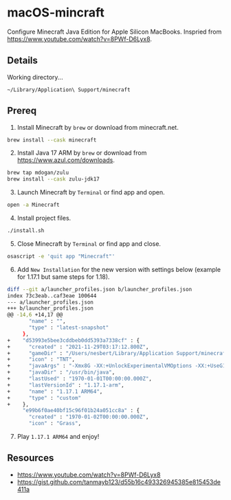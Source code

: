 # macOS-mincraft

Configure Minecraft Java Edition for Apple Silicon MacBooks. Inspried from https://www.youtube.com/watch?v=8PWf-D6Lyx8.

## Details

Working directory...
```
~/Library/Application\ Support/minecraft
```

## Prereq

1. Install Minecraft by `brew` or download from minecraft.net.
```sh
brew install --cask minecraft
```

2. Install Java 17 ARM by `brew` or download from https://www.azul.com/downloads.
```sh
brew tap mdogan/zulu
brew install --cask zulu-jdk17
```

3. Launch Minecraft by `Terminal` or find app and open.
```sh
open -a Minecraft
```

4. Install project files.
```sh
./install.sh
```

5. Close Minecraft by `Terminal` or find app and close.
```sh
osascript -e 'quit app "Minecraft"'
```

6. Add `New Installation` for the new version with settings below (example for 1.17.1 but same steps for 1.18).
```sh
diff --git a/launcher_profiles.json b/launcher_profiles.json
index 73c3eab..caf3eae 100644
--- a/launcher_profiles.json
+++ b/launcher_profiles.json
@@ -14,6 +14,17 @@
       "name" : "",
       "type" : "latest-snapshot"
     },
+    "d53993e5bee3cddbeb0dd5393a7338cf" : {
+      "created" : "2021-11-29T03:17:12.800Z",
+      "gameDir" : "/Users/nesbert/Library/Application Support/minecraft",
+      "icon" : "TNT",
+      "javaArgs" : "-Xmx8G -XX:+UnlockExperimentalVMOptions -XX:+UseG1GC -XX:G1NewSizePercent=20 -XX:G1ReservePercent=20 -XX:MaxGCPauseMillis=50 -XX:G1HeapRegionSize=32M -Dlog4j2.formatMsgNoLookups=true",
+      "javaDir" : "/usr/bin/java",
+      "lastUsed" : "1970-01-01T00:00:00.000Z",
+      "lastVersionId" : "1.17.1-arm",
+      "name" : "1.17.1 ARM64",
+      "type" : "custom"
+    },
     "e99b6f0ae40bf15c96f01b24a051cc8a" : {
       "created" : "1970-01-02T00:00:00.000Z",
       "icon" : "Grass",

```

7. Play `1.17.1 ARM64` and enjoy!

## Resources

* https://www.youtube.com/watch?v=8PWf-D6Lyx8
* https://gist.github.com/tanmayb123/d55b16c493326945385e815453de411a
